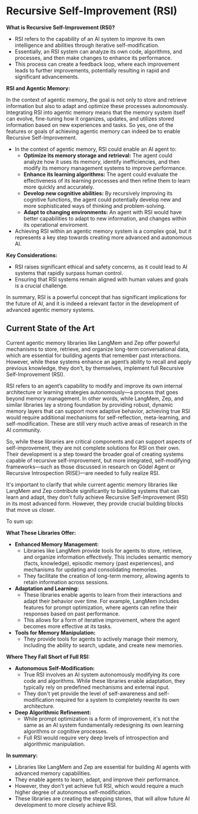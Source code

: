 # Recursive Self-Improvement (RSI)

**What is Recursive Self-Improvement (RSI)?**

* RSI refers to the capability of an AI system to improve its own intelligence and abilities through iterative self-modification.
* Essentially, an RSI system can analyze its own code, algorithms, and processes, and then make changes to enhance its performance.
* This process can create a feedback loop, where each improvement leads to further improvements, potentially resulting in rapid and significant advancements.


**RSI and Agentic Memory:**

In the context of agentic memory, the goal is not only to store and retrieve information but also to adapt and optimize these processes autonomously. Integrating RSI into agentic memory means that the memory system itself can evolve, fine-tuning how it organizes, updates, and utilizes stored information based on new experiences and tasks. So yes, one of the features or goals of achieving agentic memory can indeed be to enable Recursive Self-Improvement.

* In the context of agentic memory, RSI could enable an AI agent to:
    * **Optimize its memory storage and retrieval:** The agent could analyze how it uses its memory, identify inefficiencies, and then modify its memory management systems to improve performance.
    * **Enhance its learning algorithms:** The agent could evaluate the effectiveness of its learning processes and then refine them to learn more quickly and accurately.
    * **Develop new cognitive abilities:** By recursively improving its cognitive functions, the agent could potentially develop new and more sophisticated ways of thinking and problem-solving.
    * **Adapt to changing environments:** An agent with RSI would have better capabilities to adapt to new information, and changes within its operational enviroment.
* Achieving RSI within an agentic memory system is a complex goal, but it represents a key step towards creating more advanced and autonomous AI.

**Key Considerations:**

* RSI raises significant ethical and safety concerns, as it could lead to AI systems that rapidly surpass human control.
* Ensuring that RSI systems remain aligned with human values and goals is a crucial challenge.

In summary, RSI is a powerful concept that has significant implications for the future of AI, and it is indeed a relevant factor in the development of advanced agentic memory systems.


## Current State of the Art

Current agentic memory libraries like LangMem and Zep offer powerful mechanisms to store, retrieve, and organize long-term conversational data, which are essential for building agents that remember past interactions. However, while these systems enhance an agent’s ability to recall and apply previous knowledge, they don’t, by themselves, implement full Recursive Self-Improvement (RSI).

RSI refers to an agent’s capability to modify and improve its own internal architecture or learning strategies autonomously—a process that goes beyond memory management. In other words, while LangMem, Zep, and similar libraries lay a strong foundation by providing robust, dynamic memory layers that can support more adaptive behavior, achieving true RSI would require additional mechanisms for self-reflection, meta-learning, and self-modification. These are still very much active areas of research in the AI community.

So, while these libraries are critical components and can support aspects of self-improvement, they are not complete solutions for RSI on their own. Their development is a step toward the broader goal of creating systems capable of recursive self-improvement, but more integrated, self-modifying frameworks—such as those discussed in research on Gödel Agent or Recursive Introspection (RISE)—are needed to fully realize RSI. 


It's important to clarify that while current agentic memory libraries like LangMem and Zep contribute significantly to building systems that can learn and adapt, they don't fully achieve Recursive Self-Improvement (RSI) in its most advanced form. However, they provide crucial building blocks that move us closer.

To sum up:

**What These Libraries Offer:**

* **Enhanced Memory Management:**
    * Libraries like LangMem provide tools for agents to store, retrieve, and organize information effectively. This includes semantic memory (facts, knowledge), episodic memory (past experiences), and mechanisms for updating and consolidating memories.
    * They facilitate the creation of long-term memory, allowing agents to retain information across sessions.
* **Adaptation and Learning:**
    * These libraries enable agents to learn from their interactions and adapt their behavior over time. For example, LangMem includes features for prompt optimization, where agents can refine their responses based on past performance.
    * This allows for a form of iterative improvement, where the agent becomes more effective at its tasks.
* **Tools for Memory Manipulation:**
    * They provide tools for agents to actively manage their memory, including the ability to search, update, and create new memories.

**Where They Fall Short of Full RSI:**

* **Autonomous Self-Modification:**
    * True RSI involves an AI system autonomously modifying its core code and algorithms. While these libraries enable adaptation, they typically rely on predefined mechanisms and external input.
    * They don't yet provide the level of self-awareness and self-modification required for a system to completely rewrite its own architecture.
* **Deep Algorithmic Refinement:**
    * While prompt optimization is a form of improvement, it's not the same as an AI system fundamentally redesigning its own learning algorithms or cognitive processes.
    * Full RSI would require very deep levels of introspection and algorithmic manipulation.

**In summary:**

* Libraries like LangMem and Zep are essential for building AI agents with advanced memory capabilities.
* They enable agents to learn, adapt, and improve their performance.
* However, they don't yet achieve full RSI, which would require a much higher degree of autonomous self-modification.
* These libraries are creating the stepping stones, that will allow future AI development to more closely achieve RSI.



